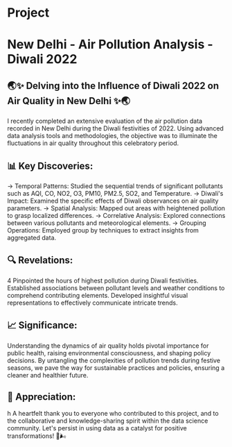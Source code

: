 # Project
# New Delhi - Air Pollution Analysis - Diwali 2022

## 🌏✨ Delving into the Influence of Diwali 2022 on Air Quality in New Delhi ✨🌏
I recently completed an extensive evaluation of the air pollution data recorded in New Delhi during the Diwali festivities of 2022. Using advanced data analysis tools and methodologies, the objective was to illuminate the fluctuations in air quality throughout this celebratory period.
## 📊 Key Discoveries:
-> Temporal Patterns: Studied the sequential trends of significant pollutants such as AQI, CO, NO2, O3, PM10, PM2.5, SO2, and Temperature.
-> Diwali's Impact: Examined the specific effects of Diwali observances on air quality parameters.
-> Spatial Analysis: Mapped out areas with heightened pollution to grasp localized differences.
-> Correlative Analysis: Explored connections between various pollutants and meteorological elements.
-> Grouping Operations: Employed group by techniques to extract insights from aggregated data.
## 🔍 Revelations:
4 Pinpointed the hours of highest pollution during Diwali festivities. Established associations between pollutant levels and weather conditions to comprehend contributing elements. Developed insightful visual representations to effectively communicate intricate trends.
## 📈 Significance:
Understanding the dynamics of air quality holds pivotal importance for public health, raising environmental consciousness, and shaping policy decisions. By untangling the complexities of pollution trends during festive seasons, we pave the way for sustainable practices and policies, ensuring a cleaner and healthier future.
## 🙏 Appreciation:
h A heartfelt thank you to everyone who contributed to this project, and to the collaborative and knowledge-sharing spirit within the data science community. Let's persist in using data as a catalyst for positive transformations! 🌱🌬️
